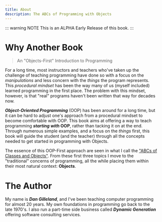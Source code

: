```yaml
---
title: About
description: The ABCs of Programming with Objects
---
```

::: warning NOTE
This is an ALPHA Early Release of this book.
:::

# Why Another Book

> An "Objects-First" Introduction to Programming

For a long time, most instructors and teachers who've taken up the challenge of teaching programming have done so with a focus on the *manipulations* and less concern with the *things* the program represents. This *procedural mindset* has been the way many of us (myself included) learned programming in the first place. The problem with this mindset, however, is that "real" programs haven't been written that way for decades now.

***Object-Oriented Programming*** (OOP) has been around for a long time, but it can be hard to adjust one's approach from a procedural mindset to become comfortable with OOP. This book aims at offering a way to teach programming ***starting with* OOP**, rather than tacking it on at the end. Through numerous simple examples, and a focus on the *things* first, this book will guide the student (and the teacher) through all the concepts needed to get started in programming with Objects.

The essence of this OOP-First approach are seen in what I call the ["ABCs of Classes and Objects"](../Teach/). From these first three topics I move to the "traditional" concerns of programming, all the while placing them within their most natural context: **Objects**.

# The Author

My name is ***Dan Gilleland***, and I've been teaching computer programming for almost 20 years. My own foundations in programming go back to the late 1970's. I also run a part-time side business called ***Dynamic Generation*** offering software consulting services.